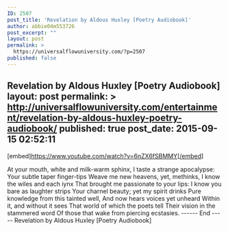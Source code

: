 ```yaml
---
ID: 2507
post_title: 'Revelation by Aldous Huxley [Poetry Audiobook]'
author: abbie04m553726
post_excerpt: ""
layout: post
permalink: >
  https://universalflowuniversity.com/?p=2507
published: false
---
```

Revelation by Aldous Huxley [Poetry Audiobook]
layout: post
permalink: >
  http://universalflowuniversity.com/entertainment/revelation-by-aldous-huxley-poetry-audiobook/
published: true
post_date: 2015-09-15 02:52:11
---
[embed]https://www.youtube.com/watch?v=6nZX6fSBMMY[/embed]<br>
<p>At your mouth, white and milk-warm sphinx,
I taste a strange apocalypse:
Your subtle taper finger-tips
Weave me new heavens, yet, methinks,
I know the wiles and each iynx
That brought me passionate to your lips:
I know you bare as laughter strips
Your charnel beauty; yet my spirit drinks
Pure knowledge from this tainted well,
And now hears voices yet unheard
Within it, and without it sees
That world of which the poets tell
Their vision in the stammered word
Of those that wake from piercing ecstasies.
------ End -----
Revelation by Aldous Huxley [Poetry Audiobook]</p>